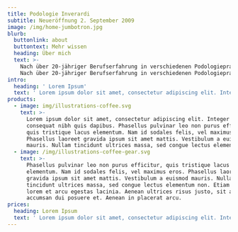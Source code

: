 ```yaml
---
title: Podologie Inverardi
subtitle: Neueröffnung 2. September 2009
image: /img/home-jumbotron.jpg
blurb:
  buttonlink: about
  buttontext: Mehr wissen
  heading: Über mich
  text: >-
    Nach über 20-jähriger Berufserfahrung in verschiedenen Podologiepraxen freue ich mich, Sie in meiner Podologiepraxis in St. Gallen, St. Georgen begrüssen zu dürfen.
    Nach über 20-jähriger Berufserfahrung in verschiedenen Podologiepraxen freue ich mich, Sie in meiner Podologiepraxis in St. Gallen, St. Georgen begrüssen zu dürfen.
intro:
  heading: ' Lorem Ipsum'
  text: ' Lorem ipsum dolor sit amet, consectetur adipiscing elit. Integer rutrum consequat nibh quis dapibus. Phasellus pulvinar leo non purus efficitur, quis tristique lacus elementum. Nam id sodales felis, vel maximus eros. Phasellus laoreet gravida ipsum sit amet mattis. Vestibulum a euismod mauris. Nullam tincidunt ultrices massa, sed congue lectus elementum non. Etiam faucibus lorem et arcu egestas lacinia. Aenean ultrices risus justo, sit amet accumsan dui posuere et. Aenean in placerat arcu. '
products:
  - image: img/illustrations-coffee.svg
    text: >-
      Lorem ipsum dolor sit amet, consectetur adipiscing elit. Integer rutrum
      consequat nibh quis dapibus. Phasellus pulvinar leo non purus efficitur,
      quis tristique lacus elementum. Nam id sodales felis, vel maximus eros.
      Phasellus laoreet gravida ipsum sit amet mattis. Vestibulum a euismod
      mauris. Nullam tincidunt ultrices massa, sed congue lectus elementum non.
  - image: /img/illustrations-coffee-gear.svg
    text: >-
      Phasellus pulvinar leo non purus efficitur, quis tristique lacus
      elementum. Nam id sodales felis, vel maximus eros. Phasellus laoreet
      gravida ipsum sit amet mattis. Vestibulum a euismod mauris. Nullam
      tincidunt ultrices massa, sed congue lectus elementum non. Etiam faucibus
      lorem et arcu egestas lacinia. Aenean ultrices risus justo, sit amet
      accumsan dui posuere et. Aenean in placerat arcu. 
prices:
  heading: Lorem Ipsum
  text: ' Lorem ipsum dolor sit amet, consectetur adipiscing elit. Integer rutrum consequat nibh quis dapibus. Phasellus pulvinar leo non purus efficitur, quis tristique lacus elementum. Nam id sodales felis, vel maximus eros. Phasellus laoreet gravida ipsum sit amet mattis. Vestibulum a euismod mauris. Nullam tincidunt ultrices massa, sed congue lectus elementum non. Etiam faucibus lorem et arcu egestas lacinia. Aenean ultrices risus justo, sit amet accumsan dui posuere et. Aenean in placerat arcu. '
---
```


